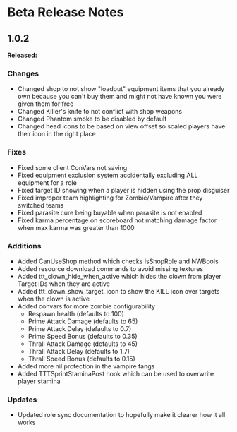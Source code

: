 # Beta Release Notes

## 1.0.2
**Released:**

### Changes
- Changed shop to not show "loadout" equipment items that you already own because you can't buy them and might not have known you were given them for free
- Changed Killer's knife to not conflict with shop weapons
- Changed Phantom smoke to be disabled by default
- Changed head icons to be based on view offset so scaled players have their icon in the right place

### Fixes
- Fixed some client ConVars not saving
- Fixed equipment exclusion system accidentally excluding ALL equipment for a role
- Fixed target ID showing when a player is hidden using the prop disguiser
- Fixed improper team highlighting for Zombie/Vampire after they switched teams
- Fixed parasite cure being buyable when parasite is not enabled
- Fixed karma percentage on scoreboard not matching damage factor when max karma was greater than 1000

### Additions
- Added CanUseShop method which checks IsShopRole and NWBools
- Added resource download commands to avoid missing textures
- Added ttt_clown_hide_when_active which hides the clown from player Target IDs when they are active
- Added ttt_clown_show_target_icon to show the KILL icon over targets when the clown is active
- Added convars for more zombie configurability
  - Respawn health (defaults to 100)
  - Prime Attack Damage (defaults to 65)
  - Prime Attack Delay (defaults to 0.7)
  - Prime Speed Bonus (defaults to 0.35)
  - Thrall Attack Damage (defaults to 45)
  - Thrall Attack Delay (defaults to 1.7)
  - Thrall Speed Bonus (defaults to 0.15)
- Added more nil protection in the vampire fangs
- Added TTTSprintStaminaPost hook which can be used to overwrite player stamina

### Updates
- Updated role sync documentation to hopefully make it clearer how it all works